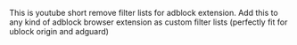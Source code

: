 This is youtube short remove filter lists for adblock extension.
Add this to any kind of adblock browser extension as custom filter lists (perfectly fit for ublock origin and adguard)
